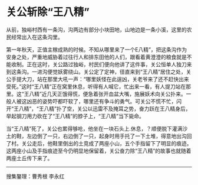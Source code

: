 # 关公斩除“王八精”

从前，独峪村西有一条沟，沟两边有部分小块田地，山地边是一条小溪，这里的农民经常出入在这条沟里。

第一年秋天，正值主稼成熟的时候。不知从哪里来了一个E八精”，把这条沟作为安身之处，严重地威胁着过往行人和排东田他的人们，跟看着黄澄澄的粮食就是不能收制。正在这时，关公路过独峪，村民们便向他讲了这件事，关公恒单人独刀来到这条沟。一进沟便觉妖雾绕山。关公定了定神，径直来到“王八精”居住之处，关公手提大刀，站在那里大吼一声：“哪里妖怪在此逞凶，关老爷来了还不赶快出来受死。”这时“王八精”正在窝里休息，听得有人喊它，忙出来一看，有人提刀站在那里。这“王八精”近几天正饿得慌，便急着张开血盆大嘴，施展妖术向关公扑来。一般人被这凶恶的姿势吓都吓软了，哪里还有争斗的勇气。可关公不慌不忙，闪开“王八精”，“王八精”扑了空，关公以迅雷不及掩耳之势，奋力跃在王八精身后，举起钢刀用力砍在了“王八精”的脖子上，“王八精”当下毙命。

当“王八精”死了，关公也累得够呛，他坐在一块石头上.休息，？顺便脱下灌满沙土的鞋，左边倒了一只，右边倒了一只，起身时用手托了一下土堆，得意地出沟回了村。关公走后，他鞋里倒出的土竞成了两座小山，五个手指留下了明显的痕迹。这两座小山及手指痕迹至今仍明显地保留着，关公奋力除“王八精”的故事也就随着两座土丘传下来了。

---

搜集鏊理：曹秀根 李永红